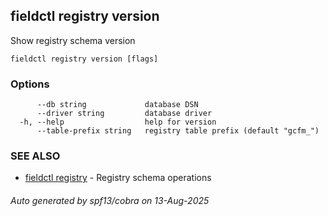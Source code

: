 ## fieldctl registry version

Show registry schema version

```
fieldctl registry version [flags]
```

### Options

```
      --db string             database DSN
      --driver string         database driver
  -h, --help                  help for version
      --table-prefix string   registry table prefix (default "gcfm_")
```

### SEE ALSO

* [fieldctl registry](fieldctl_registry.md)	 - Registry schema operations

###### Auto generated by spf13/cobra on 13-Aug-2025
